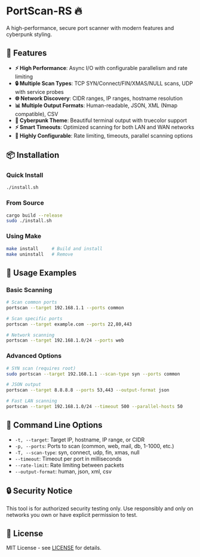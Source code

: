 # PortScan-RS 🔥

A high-performance, secure port scanner with modern features and cyberpunk styling.

## 🚀 Features

- **⚡ High Performance**: Async I/O with configurable parallelism and rate limiting
- **🔒 Multiple Scan Types**: TCP SYN/Connect/FIN/XMAS/NULL scans, UDP with service probes
- **🌐 Network Discovery**: CIDR ranges, IP ranges, hostname resolution
- **📊 Multiple Output Formats**: Human-readable, JSON, XML (Nmap compatible), CSV
- **🎨 Cyberpunk Theme**: Beautiful terminal output with truecolor support
- **⚡ Smart Timeouts**: Optimized scanning for both LAN and WAN networks
- **🔧 Highly Configurable**: Rate limiting, timeouts, parallel scanning options

## 📦 Installation

### Quick Install
```bash
./install.sh
```

### From Source
```bash
cargo build --release
sudo ./install.sh
```

### Using Make
```bash
make install     # Build and install
make uninstall   # Remove
```

## 🎯 Usage Examples

### Basic Scanning
```bash
# Scan common ports
portscan --target 192.168.1.1 --ports common

# Scan specific ports  
portscan --target example.com --ports 22,80,443

# Network scanning
portscan --target 192.168.1.0/24 --ports web
```

### Advanced Options
```bash
# SYN scan (requires root)
sudo portscan --target 192.168.1.1 --scan-type syn --ports common

# JSON output
portscan --target 8.8.8.8 --ports 53,443 --output-format json

# Fast LAN scanning
portscan --target 192.168.1.0/24 --timeout 500 --parallel-hosts 50
```

## 🔧 Command Line Options

- `-t, --target`: Target IP, hostname, IP range, or CIDR
- `-p, --ports`: Ports to scan (common, web, mail, db, 1-1000, etc.)
- `-T, --scan-type`: syn, connect, udp, fin, xmas, null
- `--timeout`: Timeout per port in milliseconds
- `--rate-limit`: Rate limiting between packets
- `--output-format`: human, json, xml, csv

## 🔒 Security Notice

This tool is for authorized security testing only. Use responsibly and only on networks you own or have explicit permission to test.

## 📄 License

MIT License - see [LICENSE](LICENSE) for details.